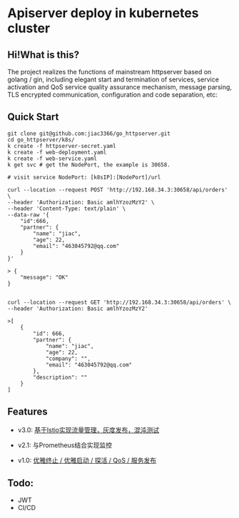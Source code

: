 # Apiserver deploy in kubernetes cluster

## Hi!What is this?

The project realizes the functions of mainstream httpserver based on golang / gin, including elegant start 
and termination of services, service activation and QoS service quality assurance mechanism, message parsing, 
TLS encrypted communication, configuration and code separation, etc:

## Quick Start

```shell
git clone git@github.com:jiac3366/go_httpserver.git
cd go_httpserver/k8s/
k create -f httpserver-secret.yaml
k create -f web-deployment.yaml
k create -f web-service.yaml
k get svc # get the NodePort, the example is 30658.
```

```shell
# visit service NodePort: [k8sIP]:[NodePort]/url

curl --location --request POST 'http://192.168.34.3:30658/api/orders' \
--header 'Authorization: Basic amlhYzozMzY2' \
--header 'Content-Type: text/plain' \
--data-raw '{
    "id":666,
    "partner": {
        "name": "jiac",
        "age": 22,
        "email": "463045792@qq.com"
    }
}'

> {
    "message": "OK"
}


curl --location --request GET 'http://192.168.34.3:30658/api/orders' \
--header 'Authorization: Basic amlhYzozMzY2'

>[
    {
        "id": 666,
        "partner": {
            "name": "jiac",
            "age": 22,
            "company": "",
            "email": "463045792@qq.com"
        },
        "description": ""
    }
]
```



## Features
- v3.0: [基于Istio实现流量管理，灰度发布，混沌测试](readme_docs/v3.0.md)

- v2.1: 与Prometheus结合实现监控

- v1.0: [优雅终止 / 优雅启动 / 探活 / QoS / 服务发布 ](readme_docs/v1.0.md)
 

## Todo:
- JWT
- CI/CD
